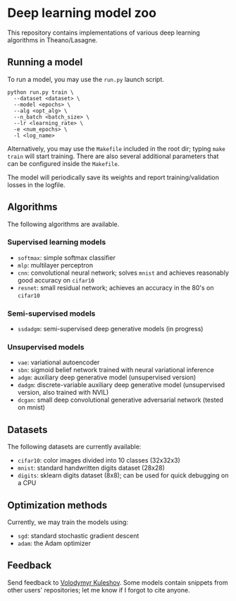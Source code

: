 Deep learning model zoo
=======================

This repository contains implementations of various deep learning algorithms in Theano/Lasagne.

## Running a model

To run a model, you may use the `run.py` launch script.

```
python run.py train \
  --dataset <dataset> \
  --model <epochs> \
  --alg <opt_alg> \
  --n_batch <batch_size> \
  --lr <learning_rate> \
  -e <num_epochs> \
  -l <log_name>
```

Alternatively, you may use the `Makefile` included in the root dir; typing `make train` will start training. There are also several additional parameters that can be configured inside the `Makefile`.

The model will periodically save its weights and report training/validation losses in the logfile.

## Algorithms

The following algorithms are available.

### Supervised learning models

* `softmax`: simple softmax classifier
* `mlp`: multilayer perceptron
* `cnn`: convolutional neural network; solves `mnist` and achieves reasonably good accuracy on `cifar10`
* `resnet`: small residual network; achieves an accuracy in the 80's on `cifar10`

### Semi-supervised models

* `ssdadgm`: semi-supervised deep generative models (in progress)

### Unsupervised models

* `vae`: variational autoencoder
* `sbn`: sigmoid belief network trained with neural variational inference
* `adgm`: auxiliary deep generative model (unsupervised version)
* `dadgm`: discrete-variable auxiliary deep generative model (unsupervised version, also trained with NVIL)
* `dcgan`: small deep convolutional generative adversarial network (tested on mnist)

## Datasets

The following datasets are currently available:

* `cifar10`: color images divided into 10 classes (32x32x3)
* `mnist`: standard handwritten digits dataset (28x28)
* `digits`: sklearn digits dataset (8x8); can be used for quick debugging on a CPU

## Optimization methods

Currently, we may train the models using:

* `sgd`: standard stochastic gradient descent
* `adam`: the Adam optimizer

## Feedback

Send feedback to [Volodymyr Kuleshov](http://www.stanford.edu/~kuleshov). Some models contain snippets from other users' repositories; let me know if I forgot to cite anyone.
